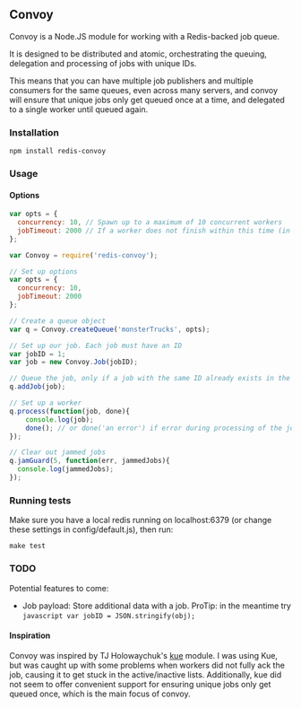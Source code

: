 ## Convoy

Convoy is a Node.JS module for working with a Redis-backed job queue.

It is designed to be distributed and atomic, orchestrating the queuing, delegation and processing of jobs with unique IDs.

This means that you can have multiple job publishers and multiple consumers for the same queues, even across many servers, and convoy will ensure that unique jobs only get queued once at a time, and delegated to a single worker until queued again.

### Installation
    npm install redis-convoy

### Usage

#### Options

```javascript
var opts = {
  concurrency: 10, // Spawn up to a maximum of 10 concurrent workers
  jobTimeout: 2000 // If a worker does not finish within this time (in ms), its job will be considered failed
};
```

```javascript
var Convoy = require('redis-convoy');

// Set up options
var opts = {
  concurrency: 10,
  jobTimeout: 2000
};

// Create a queue object
var q = Convoy.createQueue('monsterTrucks', opts);

// Set up our job. Each job must have an ID
var jobID = 1;
var job = new Convoy.Job(jobID);

// Queue the job, only if a job with the same ID already exists in the queue
q.addJob(job);

// Set up a worker
q.process(function(job, done){
	console.log(job);
	done(); // or done('an error') if error during processing of the job
});

// Clear out jammed jobs
q.jamGuard(5, function(err, jammedJobs){
  console.log(jammedJobs);
});
```

### Running tests
Make sure you have a local redis running on localhost:6379 (or change these settings in config/default.js), then run:

    make test

### TODO
Potential features to come:

* Job payload: Store additional data with a job. ProTip: in the meantime try ```javascript var jobID = JSON.stringify(obj);```

#### Inspiration

Convoy was inspired by TJ Holowaychuk's [kue](https://github.com/LearnBoost/kue) module. I was using Kue, but was caught up with some problems when workers did not fully ack the job, causing it to get stuck in the active/inactive lists. Additionally, kue did not seem to offer convenient support for ensuring unique jobs only get queued once, which is the main focus of convoy.
